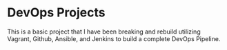 # DevOps Projects 

This is a basic project that I have been breaking and rebuild utilizing Vagrant, Github, Ansible, and Jenkins to build a complete DevOps Pipeline.